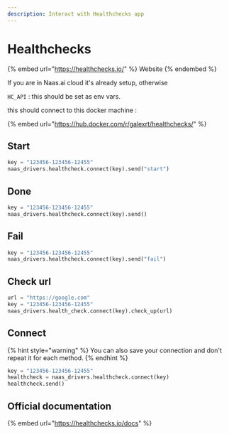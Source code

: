 ```yaml
---
description: Interact with Healthchecks app
---
```


# Healthchecks

{% embed url="https://healthchecks.io/" %}
Website
{% endembed %}

If you are in Naas.ai cloud it's already setup, otherwise

`HC_API` : this should be set as env vars.

this should connect to this docker machine :

{% embed url="https://hub.docker.com/r/galexrt/healthchecks/" %}

## Start

```python
key = "123456-123456-12455"
naas_drivers.healthcheck.connect(key).send("start")
```

## Done

```python
key = "123456-123456-12455"
naas_drivers.healthcheck.connect(key).send()
```

## Fail

```python
key = "123456-123456-12455"
naas_drivers.healthcheck.connect(key).send("fail")
```

## Check url

```python
url = "https://google.com"
key = "123456-123456-12455"
naas_drivers.health_check.connect(key).check_up(url)
```

## Connect

{% hint style="warning" %}
You can also save your connection and don't repeat it for each method.
{% endhint %}

```python
key = "123456-123456-12455"
healthcheck = naas_drivers.healthcheck.connect(key)
healthcheck.send()
```

## Official documentation

{% embed url="https://healthchecks.io/docs" %}
